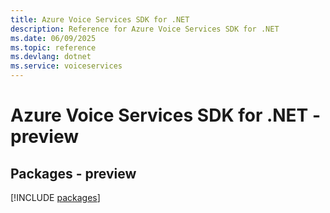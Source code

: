 ```yaml
---
title: Azure Voice Services SDK for .NET
description: Reference for Azure Voice Services SDK for .NET
ms.date: 06/09/2025
ms.topic: reference
ms.devlang: dotnet
ms.service: voiceservices
---
```

# Azure Voice Services SDK for .NET - preview
## Packages - preview
[!INCLUDE [packages](voice-services-index.md)]